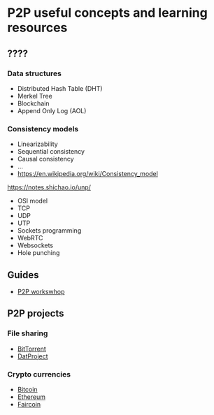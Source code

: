 # P2P useful concepts and learning resources

## ????

### Data structures

- Distributed Hash Table (DHT)
- Merkel Tree
- Blockchain
- Append Only Log (AOL)

### Consistency models

- Linearizability
- Sequential consistency
- Causal consistency
- ...
- https://en.wikipedia.org/wiki/Consistency_model


https://notes.shichao.io/unp/

- OSI model
- TCP
- UDP
- UTP
- Sockets programming
- WebRTC
- Websockets
- Hole punching

## Guides

- [P2P workswhop](https://github.com/mafintosh/p2p-workshop)

## P2P projects

### File sharing

- [BitTorrent](https://www.bittorrent.com/)
- [DatProject](https://datproject.org/) 

### Crypto currencies

- [Bitcoin](https://bitcoin.org/)
- [Ethereum](https://www.ethereum.org/)
- [Faircoin](https://fair-coin.org/)
